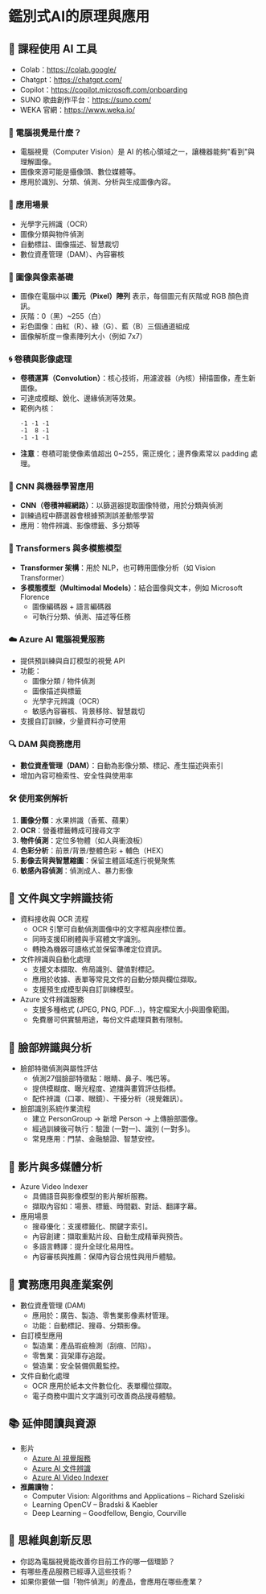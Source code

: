 # 鑑別式AI的原理與應用
## 🌟 課程使用 AI 工具
- Colab：https://colab.google/
- Chatgpt：https://chatgpt.com/
- Copilot：https://copilot.microsoft.com/onboarding
- SUNO 歌曲創作平台：https://suno.com/
- WEKA 官網：https://www.weka.io/

### 📌 電腦視覺是什麼？
- 電腦視覺（Computer Vision）是 AI 的核心領域之一，讓機器能夠"看到"與理解圖像。
- 圖像來源可能是攝像頭、數位媒體等。
- 應用於識別、分類、偵測、分析與生成圖像內容。

### 🎯 應用場景
- 光學字元辨識（OCR）
- 圖像分類與物件偵測
- 自動標註、圖像描述、智慧裁切
- 數位資產管理（DAM）、內容審核

### 🧱 圖像與像素基礎
- 圖像在電腦中以 **圖元（Pixel）陣列** 表示，每個圖元有灰階或 RGB 顏色資訊。
- 灰階：0（黑）~255（白）
- 彩色圖像：由紅（R）、綠（G）、藍（B）三個通道組成
- 圖像解析度＝像素陣列大小（例如 7x7）

### 🌀 卷積與影像處理
- **卷積運算（Convolution）**：核心技術，用濾波器（內核）掃描圖像，產生新圖像。
- 可達成模糊、銳化、邊緣偵測等效果。
- 範例內核：
    ```
    -1 -1 -1
    -1  8 -1
    -1 -1 -1
    ``` 
- **注意**：卷積可能使像素值超出 0~255，需正規化；邊界像素常以 padding 處理。

### 🧠 CNN 與機器學習應用
- **CNN（卷積神經網路）**：以篩選器提取圖像特徵，用於分類與偵測
- 訓練過程中篩選器會根據預測誤差動態學習
- 應用：物件辨識、影像標籤、多分類等

### 🔁 Transformers 與多模態模型
- **Transformer 架構**：用於 NLP，也可轉用圖像分析（如 Vision Transformer）
- **多模態模型（Multimodal Models）**：結合圖像與文本，例如 Microsoft Florence
    - 圖像編碼器 + 語言編碼器
    - 可執行分類、偵測、描述等任務

### ☁️ Azure AI 電腦視覺服務
- 提供預訓練與自訂模型的視覺 API
- 功能：
    - 圖像分類 / 物件偵測
    - 圖像描述與標籤
    - 光學字元辨識（OCR）
    - 敏感內容審核、背景移除、智慧裁切
- 支援自訂訓練，少量資料亦可使用

### 🔍 DAM 與商務應用
- **數位資產管理（DAM）**：自動為影像分類、標記、產生描述與索引
- 增加內容可檢索性、安全性與使用率

### 🛠️ 使用案例解析
1. **圖像分類**：水果辨識（香蕉、蘋果）
2. **OCR**：營養標籤轉成可搜尋文字
3. **物件偵測**：定位多物體（如人與衝浪板）
4. **色彩分析**：前景/背景/整體色彩 + 輔色（HEX）
5. **影像去背與智慧縮圖**：保留主體區域進行視覺聚焦
6. **敏感內容偵測**：偵測成人、暴力影像

## 🧾 文件與文字辨識技術
- 資料接收與 OCR 流程
    - OCR 引擎可自動偵測圖像中的文字框與座標位置。
    - 同時支援印刷體與手寫體文字識別。
    - 轉換為機器可讀格式並保留準確定位資訊。
- 文件辨識與自動化處理
    - 支援文本擷取、佈局識別、鍵值對標記。
    - 應用於收據、表單等常見文件的自動分類與欄位擷取。
    - 支援預生成模型與自訂訓練模型。
- Azure 文件辨識服務
    - 支援多種格式 (JPEG, PNG, PDF...)，特定檔案大小與圖像範圍。
    - 免費層可供實驗用途，每份文件處理頁數有限制。

## 👤 臉部辨識與分析
- 臉部特徵偵測與屬性評估
    - 偵測27個臉部特徵點：眼睛、鼻子、嘴巴等。
    - 提供模糊度、曝光程度、遮擋與畫質評估指標。
    - 配件辨識（口罩、眼鏡）、干擾分析（視覺雜訊）。
- 臉部識別系統作業流程
    - 建立 PersonGroup -> 新增 Person -> 上傳臉部圖像。
    - 經過訓練後可執行：驗證 (一對一)、識別 (一對多)。
    - 常見應用：門禁、金融驗證、智慧安控。

## 🎥 影片與多媒體分析
- Azure Video Indexer
    - 具備語音與影像模型的影片解析服務。
    - 擷取內容如：場景、標籤、時間戳、對話、翻譯字幕。
- 應用場景
    - 搜尋優化：支援標籤化、關鍵字索引。
    - 內容創建：擷取重點片段、自動生成精華與預告。
    - 多語言轉譯：提升全球化易用性。
    - 內容審核與推薦：保障內容合規性與用戶體驗。

## 🔎 實務應用與產業案例
- 數位資產管理 (DAM)
    - 應用於：廣告、製造、零售業影像素材管理。
    - 功能：自動標記、搜尋、分類影像。
- 自訂模型應用
    - 製造業：產品瑕疵檢測（刮痕、凹陷）。
    - 零售業：貨架庫存追蹤。
    - 營造業：安全裝備佩戴監控。
- 文件自動化處理
    - OCR 應用於紙本文件數位化、表單欄位擷取。
    - 電子商務中圖片文字識別可改善商品搜尋體驗。

## 📚 延伸閱讀與資源
- 影片
    - [Azure AI 視覺服務](https://portal.vision.cognitive.azure.com/gallery/featured)
    - [Azure AI 文件辨識](https://documentintelligence.ai.azure.com/)
    - [Azure AI Video Indexer](https://azure.microsoft.com/zh-tw/products/ai-video-indexer)
- **推薦讀物：**
    - Computer Vision: Algorithms and Applications – Richard Szeliski
    - Learning OpenCV – Bradski & Kaebler
    - Deep Learning – Goodfellow, Bengio, Courville

## 🧠 思維與創新反思
- 你認為電腦視覺能改善你目前工作的哪一個環節？
- 有哪些產品服務已經導入這些技術？
- 如果你要做一個「物件偵測」的產品，會應用在哪些產業？